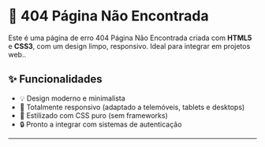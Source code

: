 # 🔐 404 Página Não Encontrada

Este é uma página de erro 404 Página Não Encontrada criada com **HTML5** e **CSS3**, com um design limpo, responsivo.
Ideal para integrar em projetos web..

## ✨ Funcionalidades

- 💡 Design moderno e minimalista
- 📱 Totalmente responsivo (adaptado a telemóveis, tablets e desktops)
- 🎨 Estilizado com CSS puro (sem frameworks)
- 🔒 Pronto a integrar com sistemas de autenticação

---
